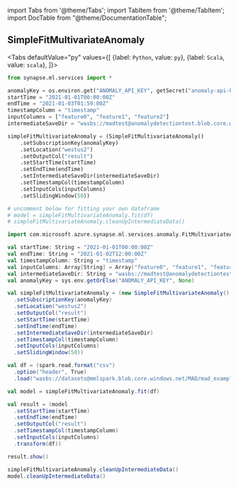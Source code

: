 import Tabs from '@theme/Tabs';
import TabItem from '@theme/TabItem';
import DocTable from "@theme/DocumentationTable";




## SimpleFitMultivariateAnomaly

<Tabs
defaultValue="py"
values={[
{label: `Python`, value: `py`},
{label: `Scala`, value: `scala`},
]}>
<TabItem value="py">

<!--pytest-codeblocks:cont-->

```python
from synapse.ml.services import *

anomalyKey = os.environ.get("ANOMALY_API_KEY", getSecret("anomaly-api-key"))
startTime = "2021-01-01T00:00:00Z"
endTime = "2021-01-03T01:59:00Z"
timestampColumn = "timestamp"
inputColumns = ["feature0", "feature1", "feature2"]
intermediateSaveDir = "wasbs://madtest@anomalydetectiontest.blob.core.windows.net/intermediateData"

simpleFitMultivariateAnomaly = (SimpleFitMultivariateAnomaly()
    .setSubscriptionKey(anomalyKey)
    .setLocation("westus2")
    .setOutputCol("result")
    .setStartTime(startTime)
    .setEndTime(endTime)
    .setIntermediateSaveDir(intermediateSaveDir)
    .setTimestampCol(timestampColumn)
    .setInputCols(inputColumns)
    .setSlidingWindow(50))

# uncomment below for fitting your own dataframe
# model = simpleFitMultivariateAnomaly.fit(df)
# simpleFitMultivariateAnomaly.cleanUpIntermediateData()
```

</TabItem>
<TabItem value="scala">

```scala
import com.microsoft.azure.synapse.ml.services.anomaly.FitMultivariateAnomaly

val startTime: String = "2021-01-01T00:00:00Z"
val endTime: String = "2021-01-02T12:00:00Z"
val timestampColumn: String = "timestamp"
val inputColumns: Array[String] = Array("feature0", "feature1", "feature2")
val intermediateSaveDir: String = "wasbs://madtest@anomalydetectiontest.blob.core.windows.net/intermediateData"
val anomalyKey = sys.env.getOrElse("ANOMALY_API_KEY", None)

val simpleFitMultivariateAnomaly = (new SimpleFitMultivariateAnomaly()
  .setSubscriptionKey(anomalyKey)
  .setLocation("westus2")
  .setOutputCol("result")
  .setStartTime(startTime)
  .setEndTime(endTime)
  .setIntermediateSaveDir(intermediateSaveDir)
  .setTimestampCol(timestampColumn)
  .setInputCols(inputColumns)
  .setSlidingWindow(50))

val df = (spark.read.format("csv")
  .option("header", True)
  .load("wasbs://datasets@mmlspark.blob.core.windows.net/MAD/mad_example.csv"))

val model = simpleFitMultivariateAnomaly.fit(df)

val result = (model
  .setStartTime(startTime)
  .setEndTime(endTime)
  .setOutputCol("result")
  .setTimestampCol(timestampColumn)
  .setInputCols(inputColumns)
  .transform(df))

result.show()

simpleFitMultivariateAnomaly.cleanUpIntermediateData()
model.cleanUpIntermediateData()
```

</TabItem>
</Tabs>

<DocTable className="SimpleFitMultivariateAnomaly"
py="synapse.ml.cognitive.html#module-synapse.ml.cognitive.SimpleFitMultivariateAnomaly"
scala="com/microsoft/azure/synapse/ml/cognitive/SimpleFitMultivariateAnomaly.html"
csharp="classSynapse_1_1ML_1_1Cognitive_1_1SimpleFitMultivariateAnomaly.html"
sourceLink="https://github.com/microsoft/SynapseML/blob/master/cognitive/src/main/scala/com/microsoft/azure/synapse/ml/cognitive/MultivariateAnomalyDetection.scala" />
